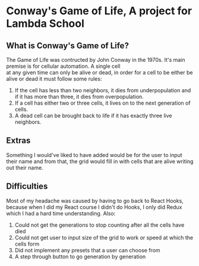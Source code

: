 # Conway's Game of Life, A project for Lambda School


## What is Conway's Game of Life?
The Game of Life was contructed by John Conway in the 1970s. It's main premise is for cellular automation. A single cell  
at any given time can only be alive or dead, in order for a cell to be either be alive or dead it must follow some rules:  
1. If the cell has less than two neighbors, it dies from underpopulation and if it has more than three, it dies from overpopulation.
2. If a cell has either two or three cells, it lives on to the next generation of cells.
3. A dead cell can be brought back to life if it has exactly three live neighbors.

## Extras
Something I would've liked to have added would be for the user to input their name and from that, the grid would fill in with cells that are alive writing out their name.

## Difficulties
Most of my headache was caused by having to go back to React Hooks, because when I did my React course I didn't do Hooks, I only did Redux which I had a hard time understanding.
Also:
1. Could not get the generations to stop counting after all the cells have died
2. Could not get user to input size of the grid to work or speed at which the cells form
3. Did not implement any presets that a user can choose from
4. A step through button to go generation by generation
